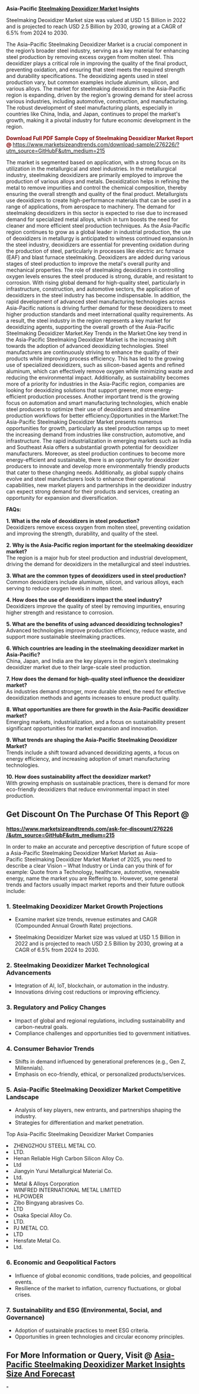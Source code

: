 <p><strong>Asia-Pacific&nbsp;<a href=""https://www.marketsizeandtrends.com/download-sample/276226/&amp;utm_source=GitHubF&amp;utm_medium=215"">Steelmaking Deoxidizer Market</a> Insights</strong></p><p>Steelmaking Deoxidizer Market size was valued at USD 1.5 Billion in 2022 and is projected to reach USD 2.5 Billion by 2030, growing at a CAGR of 6.5% from 2024 to 2030.</p><p><p>The Asia–Pacific Steelmaking Deoxidizer Market is a crucial component in the region’s broader steel industry, serving as a key material for enhancing steel production by removing excess oxygen from molten steel. This deoxidizer plays a critical role in improving the quality of the final product, preventing oxidation, and ensuring that steel meets the required strength and durability specifications. The deoxidizing agents used in steel production vary, but common examples include aluminum, silicon, and various alloys. The market for steelmaking deoxidizers in the Asia-Pacific region is expanding, driven by the region's growing demand for steel across various industries, including automotive, construction, and manufacturing. The robust development of steel manufacturing plants, especially in countries like China, India, and Japan, continues to propel the market's growth, making it a pivotal industry for future economic development in the region. <p><strong><span style="color: #800000;">Download Full PDF Sample Copy of Steelmaking Deoxidizer Market Report @</span>&nbsp;</strong><a href="https://www.marketsizeandtrends.com/download-sample/276226/?utm_source=GitHubF&amp;utm_medium=215" target="_blank">https://www.marketsizeandtrends.com/download-sample/276226/?utm_source=GitHubF&amp;utm_medium=215</a></p>The market is segmented based on application, with a strong focus on its utilization in the metallurgical and steel industries. In the metallurgical industry, steelmaking deoxidizers are primarily employed to improve the production of various alloys and metals. Deoxidization helps in refining the metal to remove impurities and control the chemical composition, thereby ensuring the overall strength and quality of the final product. Metallurgists use deoxidizers to create high-performance materials that can be used in a range of applications, from aerospace to machinery. The demand for steelmaking deoxidizers in this sector is expected to rise due to increased demand for specialized metal alloys, which in turn boosts the need for cleaner and more efficient steel production techniques. As the Asia-Pacific region continues to grow as a global leader in industrial production, the use of deoxidizers in metallurgy is anticipated to witness continued expansion.In the steel industry, deoxidizers are essential for preventing oxidation during the production of steel, particularly in processes like electric arc furnace (EAF) and blast furnace steelmaking. Deoxidizers are added during various stages of steel production to improve the metal's overall purity and mechanical properties. The role of steelmaking deoxidizers in controlling oxygen levels ensures the steel produced is strong, durable, and resistant to corrosion. With rising global demand for high-quality steel, particularly in infrastructure, construction, and automotive sectors, the application of deoxidizers in the steel industry has become indispensable. In addition, the rapid development of advanced steel manufacturing technologies across Asia-Pacific nations is driving further demand for these deoxidizers to meet higher production standards and meet international quality requirements. As a result, the steel industry in the region represents a key market for deoxidizing agents, supporting the overall growth of the Asia-Pacific Steelmaking Deoxidizer Market.Key Trends in the Market:One key trend in the Asia-Pacific Steelmaking Deoxidizer Market is the increasing shift towards the adoption of advanced deoxidizing technologies. Steel manufacturers are continuously striving to enhance the quality of their products while improving process efficiency. This has led to the growing use of specialized deoxidizers, such as silicon-based agents and refined aluminum, which can effectively remove oxygen while minimizing waste and reducing the environmental impact. Additionally, as sustainability becomes more of a priority for industries in the Asia-Pacific region, companies are looking for deoxidizing solutions that support greener, more energy-efficient production processes. Another important trend is the growing focus on automation and smart manufacturing technologies, which enable steel producers to optimize their use of deoxidizers and streamline production workflows for better efficiency.Opportunities in the Market:The Asia-Pacific Steelmaking Deoxidizer Market presents numerous opportunities for growth, particularly as steel production ramps up to meet the increasing demand from industries like construction, automotive, and infrastructure. The rapid industrialization in emerging markets such as India and Southeast Asia offers a substantial growth potential for deoxidizer manufacturers. Moreover, as steel production continues to become more energy-efficient and sustainable, there is an opportunity for deoxidizer producers to innovate and develop more environmentally friendly products that cater to these changing needs. Additionally, as global supply chains evolve and steel manufacturers look to enhance their operational capabilities, new market players and partnerships in the deoxidizer industry can expect strong demand for their products and services, creating an opportunity for expansion and diversification.<p><b>FAQs:</b></p><p><b>1. What is the role of deoxidizers in steel production?</b><br>Deoxidizers remove excess oxygen from molten steel, preventing oxidation and improving the strength, durability, and quality of the steel.</p><p><b>2. Why is the Asia-Pacific region important for the steelmaking deoxidizer market?</b><br>The region is a major hub for steel production and industrial development, driving the demand for deoxidizers in the metallurgical and steel industries.</p><p><b>3. What are the common types of deoxidizers used in steel production?</b><br>Common deoxidizers include aluminum, silicon, and various alloys, each serving to reduce oxygen levels in molten steel.</p><p><b>4. How does the use of deoxidizers impact the steel industry?</b><br>Deoxidizers improve the quality of steel by removing impurities, ensuring higher strength and resistance to corrosion.</p><p><b>5. What are the benefits of using advanced deoxidizing technologies?</b><br>Advanced technologies improve production efficiency, reduce waste, and support more sustainable steelmaking practices.</p><p><b>6. Which countries are leading in the steelmaking deoxidizer market in Asia-Pacific?</b><br>China, Japan, and India are the key players in the region’s steelmaking deoxidizer market due to their large-scale steel production.</p><p><b>7. How does the demand for high-quality steel influence the deoxidizer market?</b><br>As industries demand stronger, more durable steel, the need for effective deoxidization methods and agents increases to ensure product quality.</p><p><b>8. What opportunities are there for growth in the Asia-Pacific deoxidizer market?</b><br>Emerging markets, industrialization, and a focus on sustainability present significant opportunities for market expansion and innovation.</p><p><b>9. What trends are shaping the Asia-Pacific Steelmaking Deoxidizer Market?</b><br>Trends include a shift toward advanced deoxidizing agents, a focus on energy efficiency, and increasing adoption of smart manufacturing technologies.</p><p><b>10. How does sustainability affect the deoxidizer market?</b><br>With growing emphasis on sustainable practices, there is demand for more eco-friendly deoxidizers that reduce environmental impact in steel production.</p></p><h2><strong>Get Discount On The Purchase Of This Report @&nbsp;</strong></h2><p><strong><a href=""https://www.marketsizeandtrends.com/ask-for-discount/276226/&amp;utm_source=GitHubF&amp;utm_medium=215"" target=""_blank"">https://www.marketsizeandtrends.com/ask-for-discount/276226<br />/&amp;utm_source=GitHubF&amp;utm_medium=215</a></strong></p><p>In order to make an accurate and perceptive description of future scope of a Asia-Pacific&nbsp;Steelmaking Deoxidizer Market Market as Asia-Pacific&nbsp;Steelmaking Deoxidizer Market Market of 2025, you need to describe a clear Vision &ndash; What Industry or Linda can you think of for example: Quote from a Technology, healthcare, automotive, renewable energy, name the market you are Reffering to. However, some general trends and factors usually impact market reports and their future outlook include:</p><h3>1.&nbsp;<strong>Steelmaking Deoxidizer Market Growth Projections</strong></h3><ul><li>Examine market size trends, revenue estimates and CAGR (Compounded Annual Growth Rate) projections.</li><li><p>Steelmaking Deoxidizer Market size was valued at USD 1.5 Billion in 2022 and is projected to reach USD 2.5 Billion by 2030, growing at a CAGR of 6.5% from 2024 to 2030.</p></li></ul><h3>2.&nbsp;<strong>Steelmaking Deoxidizer Market Technological Advancements</strong></h3><ul><li>Integration of AI, IoT, blockchain, or automation in the industry.</li><li>Innovations driving cost reductions or improving efficiency.</li></ul><h3>3.&nbsp;<strong>Regulatory and Policy Changes</strong></h3><ul><li>Impact of global and regional regulations, including sustainability and carbon-neutral goals.</li><li>Compliance challenges and opportunities tied to government initiatives.</li></ul><h3>4.&nbsp;<strong>Consumer Behavior Trends</strong></h3><ul><li>Shifts in demand influenced by generational preferences (e.g., Gen Z, Millennials).</li><li>Emphasis on eco-friendly, ethical, or personalized products/services.</li></ul><h3>5.&nbsp;<strong>Asia-Pacific Steelmaking Deoxidizer Market Competitive Landscape</strong></h3><ul><li>Analysis of key players, new entrants, and partnerships shaping the industry.</li><li>Strategies for differentiation and market penetration.</li></ul><p data-pm-slice=""1 1 []"">Top Asia-Pacific Steelmaking Deoxidizer Market Companies</p><div data-test-id=""""><p><li>ZHENGZHOU STEELL METAL CO.</li><li>LTD.</li><li> Henan Reliable High Carbon Silicon Alloy Co.</li><li>Ltd</li><li> Jiangyin Yurui Metallurgical Material Co.</li><li>Ltd.</li><li> Metal & Alloys Corporation</li><li> WINFRED INTERNATIONAL METAL LIMITED</li><li> HLPOWDER</li><li> Zibo Bingyang abrasives Co.</li><li> LTD</li><li> Osaka Special Alloy Co.</li><li>LTD.</li><li> PJ METAL CO.</li><li> LTD</li><li> Hensfate Metal Co.</li><li> Ltd.</li></p></div><h3>6.&nbsp;<strong>Economic and Geopolitical Factors</strong></h3><ul><li>Influence of global economic conditions, trade policies, and geopolitical events.</li><li>Resilience of the market to inflation, currency fluctuations, or global crises.</li></ul><h3>7.&nbsp;<strong>Sustainability and ESG (Environmental, Social, and Governance)</strong></h3><ul><li>Adoption of sustainable practices to meet ESG criteria.</li><li>Opportunities in green technologies and circular economy principles.</li></ul><h2><strong>For More Information or Query, Visit @&nbsp;</strong><a href=""https://www.verifiedmarketreports.com/product/steelmaking-deoxidizer-market/"" target=""_blank"">Asia-Pacific Steelmaking Deoxidizer Market Insights Size And Forecast</a></h2>"
